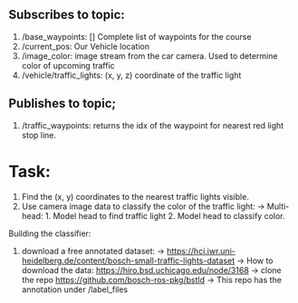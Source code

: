 

## Subscribes to topic:

1. /base_waypoints: [] Complete list of waypoints for the course
2. /current_pos: Our Vehicle location
3. /image_color: image stream from the car camera. Used to determine color of upcoming traffic
4. /vehicle/traffic_lights: (x, y, z) coordinate of the traffic light


## Publishes to topic;
1. /traffic_waypoints: returns the idx of the waypoint for nearest red light stop line.


# Task:
1. Find the (x, y) coordinates to the nearest traffic lights visible.
2. Use camera image data to classify the color of the traffic light:
    -> Multi-head:
        1. Model head to find traffic light
        2. Model head to classify color.


Building the classifier:
1. download a free annotated dataset:
    -> https://hci.iwr.uni-heidelberg.de/content/bosch-small-traffic-lights-dataset
    -> How to download the data: https://hiro.bsd.uchicago.edu/node/3168
    -> clone the repo https://github.com/bosch-ros-pkg/bstld
        -> This repo has the annotation under /label_files